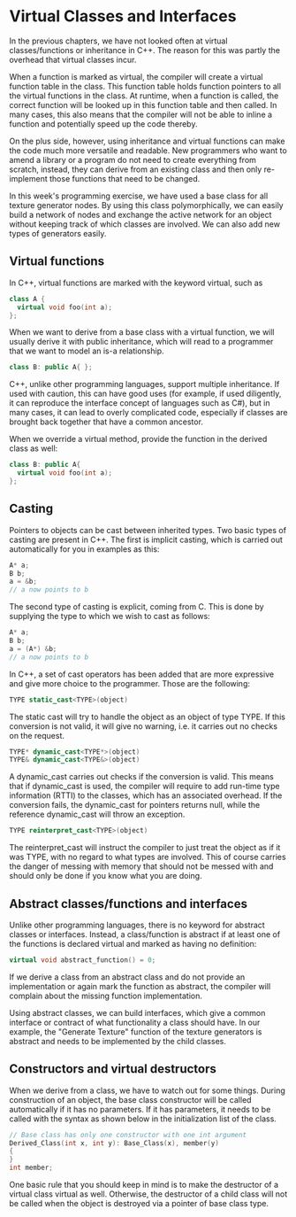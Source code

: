 # Virtual Classes and Interfaces

In the previous chapters, we have not looked often at virtual classes/functions or inheritance in C++. The reason for this was partly the overhead that virtual classes incur.

When a function is marked as virtual, the compiler will create a virtual function table in the class. This function table holds function pointers to all the virtual functions in the class. At runtime, when a function is called, the correct function will be looked up in this function table and then called. In many cases, this also means that the compiler will not be able to inline a function and potentially speed up the code thereby.

On the plus side, however, using inheritance and virtual functions can make the code much more versatile and readable. New programmers who want to amend a library or a program do not need to create everything from scratch, instead, they can derive from an existing class and then only re-implement those functions that need to be changed.

In this week's programming exercise, we have used a base class for all texture generator nodes. By using this class polymorphically, we can easily build a network of nodes and exchange the active network for an object without keeping track of which classes are involved. We can also add new types of generators easily.

## Virtual functions
In C++, virtual functions are marked with the keyword virtual, such as 

```cpp
class A {
  virtual void foo(int a);
};
```

When we want to derive from a base class with a virtual function, we will usually derive it with public inheritance, which will read to a programmer that we want to model an is-a relationship.

```cpp
class B: public A{ };
```

C++, unlike other programming languages, support multiple inheritance. If used with caution, this can have good uses (for example, if used diligently, it can reproduce the interface concept of languages such as C#), but in many cases, it can lead to overly complicated code, especially if classes are brought back together that have a common ancestor.

When we override a virtual method, provide the function in the derived class as well:

```cpp
class B: public A{
  virtual void foo(int a);
};
```

## Casting
Pointers to objects can be cast between inherited types. Two basic types of casting are present in C++. The first is implicit casting, which is carried out automatically for you in examples as this:

```cpp
A* a;
B b;
a = &b;
// a now points to b
```

The second type of casting is explicit, coming from C. This is done by supplying the type to which we wish to cast as follows:

```cpp
A* a;
B b;
a = (A*) &b;
// a now points to b
```

In C++, a set of cast operators has been added that are more expressive and give more choice to the programmer. Those are the following:

```cpp
TYPE static_cast<TYPE>(object)
```

The static cast will try to handle the object as an object of type TYPE. If this conversion is not valid, it will give no warning, i.e. it carries out no checks on the request.

```cpp
TYPE* dynamic_cast<TYPE*>(object)
TYPE& dynamic_cast<TYPE&>(object)
```

A dynamic_cast carries out checks if the conversion is valid. This means that if dynamic_cast is used, the compiler will require to add run-time type information (RTTI) to the classes, which has an associated overhead. If the conversion fails, the dynamic_cast for pointers returns null, while the reference dynamic_cast will throw an exception.

```cpp
TYPE reinterpret_cast<TYPE>(object)
```

The reinterpret_cast will instruct the compiler to just treat the object as if it was TYPE, with no regard to what types are involved. This of course carries the danger of messing with memory that should not be messed with and should only be done if you know what you are doing.

## Abstract classes/functions and interfaces
Unlike other programming languages, there is no keyword for abstract classes or interfaces. Instead, a class/function is abstract if at least one of the functions is declared virtual and marked as having no definition:

```cpp
virtual void abstract_function() = 0;
```

If we derive a class from an abstract class and do not provide an implementation or again mark the function as abstract, the compiler will complain about the missing function implementation.

Using abstract classes, we can build interfaces, which give a common interface or contract of what functionality a class should have. In our example, the "Generate Texture" function of the texture generators is abstract and needs to be implemented by the child classes.

## Constructors and virtual destructors
When we derive from a class, we have to watch out for some things. During construction of an object, the base class constructor will be called automatically if it has no parameters. If it has parameters, it needs to be called with the syntax as shown below in the initialization list of the class.

```cpp
// Base class has only one constructor with one int argument
Derived_Class(int x, int y): Base_Class(x), member(y)
{
}
int member;
```

One basic rule that you should keep in mind is to make the destructor of a virtual class virtual as well. Otherwise, the destructor of a child class will not be called when the object is destroyed via a pointer of base class type.

